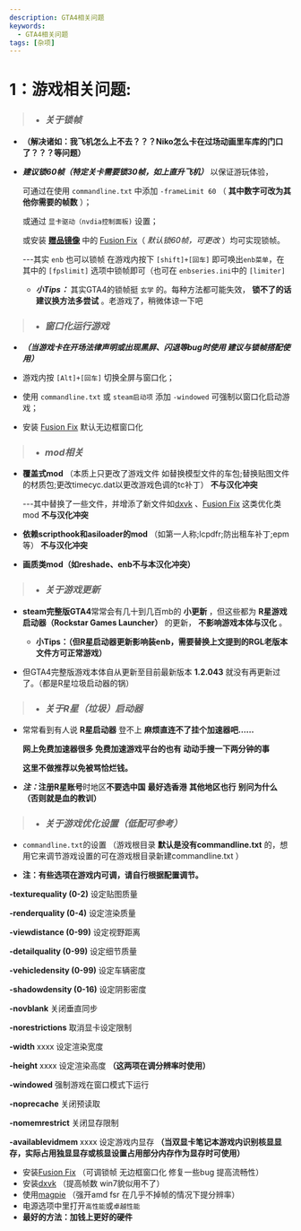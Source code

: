 ```yaml
---
description: GTA4相关问题
keywords:
  - GTA4相关问题
tags: [杂项]
---
```


# 1：游戏相关问题:

> - ### **_关于锁帧_**
  - **（解决诸如：我飞机怎么上不去？？？Niko怎么卡在过场动画里车库的门口了？？？等问题）**

  -  _**建议锁60帧（特定关卡需要锁30帧，如上直升飞机）**_ 以保证游玩体验，

        可通过在使用 `commandline.txt` 中添加 `-frameLimit 60` （ **其中数字可改为其他你需要的帧数** ）；

        或通过 `显卡驱动（nvdia控制面板)` 设置；
       
        或安装  **[赠品镜像](b9348.gitee.io)**  中的 [Fusion Fix](https://wwi.lanzoup.com/b07xe74sj)（ _默认锁60帧，可更改_ ）均可实现锁帧。
    
       ---其实 `enb` 也可以锁帧 在游戏内按下 `[shift]+[回车]` 即可唤出`enb菜单`，在其中的 `[fpslimit]` 选项中锁帧即可（也可在 `enbseries.ini`中的 `[limiter]`
     
        - **_小Tips：_** 其实GTA4的锁帧挺 `玄学` 的。每种方法都可能失效， **锁不了的话建议换方法多尝试** 。老游戏了，稍微体谅一下吧

> - ###  **_窗口化运行游戏_**
  - **_（当游戏卡在开场法律声明或出现黑屏、闪退等bug时使用 建议与锁帧搭配使用）_** 
     
  
   
  - 游戏内按 `[Alt]+[回车]` 切换全屏与窗口化；
                                                                         
  - 使用 `commandline.txt` 或 `steam启动项` 添加  `-windowed`  可强制以窗口化启动游戏；
    
  - 安装 [Fusion Fix](https://wwi.lanzoup.com/b07xe74sj) 默认无边框窗口化

> -  ### **_mod相关_**
   



      
   - **覆盖式mod** （本质上只更改了游戏文件 如替换模型文件的车包;替换贴图文件的材质包;更改timecyc.dat以更改游戏色调的tc补丁） **不与汉化冲突** 
     
     ---其中替换了一些文件，并增添了新文件如[dxvk](https://wwi.lanzoup.com/b07xe74sj) 、[Fusion Fix](https://wwi.lanzoup.com/b07xe74sj) 这类优化类mod  **不与汉化冲突**                                                                                                                                                                                   
   - **依赖scripthook和asiloader的mod**  （如第一人称;lcpdfr;防出租车补丁;epm等）  **不与汉化冲突** 
                                                                
   - **画质类mod（如reshade、enb不与本汉化冲突）**            
> -  ### **_关于游戏更新_**
-  **steam完整版GTA4**常常会有几十到几百mb的 **小更新** ，但这些都为 **R星游戏启动器（Rockstar Games Launcher）** 的更新， **不影响游戏本体与汉化** 。
      
    - **小Tips：（但R星启动器更新影响装enb，需要替换上文提到的RGL老版本文件方可正常游戏）** 
      
 - 但GTA4完整版游戏本体自从更新至目前最新版本 **1.2.043** 就没有再更新过了。（都是R星垃圾启动器的锅） 
> -  ### **_关于R星（垃圾）启动器_**


- 常常看到有人说 **R星启动器** 登不上  **麻烦直连不了挂个加速器吧……** 
   
  **网上免费加速器很多 免费加速游戏平台的也有 动动手搜一下两分钟的事**

   
  **这里不做推荐以免被骂恰烂钱。** 
   
-   **_注：_**注册**R星账号**时地区**不要选中国** **最好选香港**   **其他地区也行**  **别问为什么（否则就是血的教训）** 

> -  ### **_关于游戏优化设置（低配可参考）_**



-  `commandline.txt`的设置 （游戏根目录 **默认是没有commandline.txt** 的，想用它来调节游戏设置的可在游戏根目录新建commandline.txt
）
      
- **注：有些选项在游戏内可调，请自行根据配置调节。** 
    
 **-texturequality (0-2)**  设定贴图质量 
    
**-renderquality (0-4)**  设定渲染质量
     
**-viewdistance (0-99)**  设定视野距离
    
 **-detailquality (0-99)**  设定细节质量
   
 **-vehicledensity (0-99)** 设定车辆密度
    
 **-shadowdensity (0-16)**  设定阴影密度
    
 **-novblank**  关闭垂直同步
    
 **-norestrictions**  取消显卡设定限制
    
 **-width**  xxxx 设定渲染宽度
    
 **-height**  xxxx 设定渲染高度 **（这两项在调分辨率时使用）** 
   
  **-windowed**  强制游戏在窗口模式下运行
   
 **-noprecache**  关闭预读取
   
  **-nomemrestrict**  关闭显存限制
    
 **-availablevidmem**  xxxx 设定游戏内显存 **（当双显卡笔记本游戏内识别核显显存，实际占用独显显存或核显设置占用部分内存作为显存时可使用）** 

- 安装[Fusion Fix](https://wwi.lanzoup.com/b07xe74sj) （可调锁帧 无边框窗口化 修复一些bug 提高流畅性）
- 安装[dxvk](https://wwi.lanzoup.com/b07xe74sj) （提高帧数 win7貌似用不了）
- 使用[magpie](https://wwi.lanzoup.com/b07xe74sj) （强开amd fsr 在几乎不掉帧的情况下提分辨率）
- 电源选项中里打开`高性能`或`卓越性能`
-  **最好的方法：加钱上更好的硬件** 
   
    




   
   
